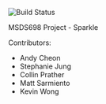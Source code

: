 ![Build Status](https://github.com/msarmi9/Sparkle/workflows/Python%20application/badge.svg)


MSDS698 Project - Sparkle  

Contributors:  
* Andy Cheon  
* Stephanie Jung  
* Collin Prather  
* Matt Sarmiento  
* Kevin Wong

